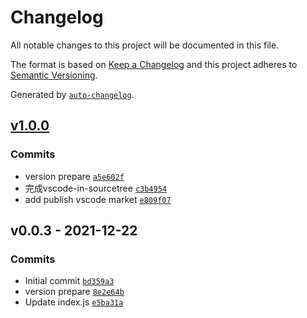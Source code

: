 # Changelog

All notable changes to this project will be documented in this file.

The format is based on [Keep a Changelog](https://keepachangelog.com/en/1.0.0/)
and this project adheres to [Semantic Versioning](https://semver.org/spec/v2.0.0.html).

Generated by [`auto-changelog`](https://github.com/CookPete/auto-changelog).

## [v1.0.0](https://github.com/slcnx/open-sourcetree-in-vscode-plugin/compare/v0.0.3...v1.0.0)

### Commits

- version prepare [`a5e602f`](https://github.com/slcnx/open-sourcetree-in-vscode-plugin/commit/a5e602f9f6f6e00900787cce976689d81c6c5e15)
- 完成vscode-in-sourcetree [`c3b4954`](https://github.com/slcnx/open-sourcetree-in-vscode-plugin/commit/c3b4954813e6819f6c80cc75a169c8502ddc0efc)
- add publish vscode market [`e809f07`](https://github.com/slcnx/open-sourcetree-in-vscode-plugin/commit/e809f071147676ecab2cdfb7bf96f5776b193468)

## v0.0.3 - 2021-12-22

### Commits

- Initial commit [`bd359a3`](https://github.com/slcnx/open-sourcetree-in-vscode-plugin/commit/bd359a3bcea849b3aa5e85095804b4e88d6c3036)
- version prepare [`8e2e64b`](https://github.com/slcnx/open-sourcetree-in-vscode-plugin/commit/8e2e64b811750cd334113b1fb599c8e05152ba17)
- Update index.js [`e5ba31a`](https://github.com/slcnx/open-sourcetree-in-vscode-plugin/commit/e5ba31a8f5f25163a2f6185886da205f0b4266a5)
